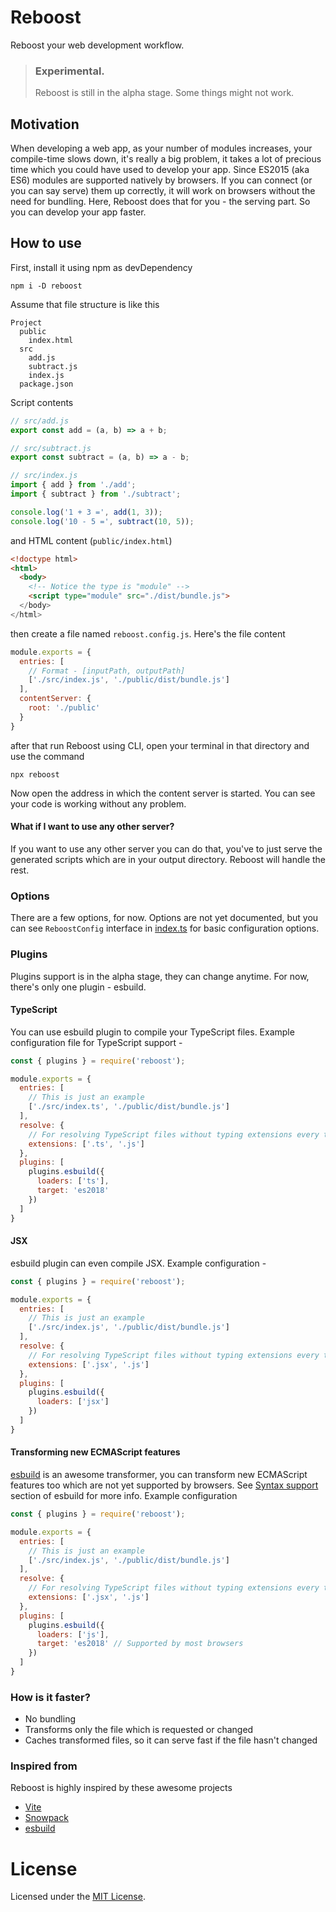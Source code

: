 # Reboost
Reboost your web development workflow.

> ### Experimental.
> Reboost is still in the alpha stage. Some things might not work.

## Motivation
When developing a web app, as your number of modules increases,
your compile-time slows down, it's really a big problem, it takes a lot of precious
time which you could have used to develop your app. Since ES2015 (aka ES6) modules
are supported natively by browsers. If you can connect (or you can say serve) them
up correctly, it will work on browsers without the need for bundling. Here, Reboost
does that for you - the serving part. So you can develop your app faster.

## How to use
First, install it using npm as devDependency
```shell
npm i -D reboost
```
Assume that file structure is like this
```
Project
  public
    index.html
  src
    add.js
    subtract.js
    index.js
  package.json
```
Script contents
```js
// src/add.js
export const add = (a, b) => a + b;

// src/subtract.js
export const subtract = (a, b) => a - b;

// src/index.js
import { add } from './add';
import { subtract } from './subtract';

console.log('1 + 3 =', add(1, 3));
console.log('10 - 5 =', subtract(10, 5));
```
and HTML content (`public/index.html`)
```html
<!doctype html>
<html>
  <body>
    <!-- Notice the type is "module" -->
    <script type="module" src="./dist/bundle.js">
  </body>
</html>
```

then create a file named `reboost.config.js`. Here's the file content
```js
module.exports = {
  entries: [
    // Format - [inputPath, outputPath]
    ['./src/index.js', './public/dist/bundle.js']
  ],
  contentServer: {
    root: './public'
  }
}
```
after that run Reboost using CLI, open your terminal in that directory and use the command
```shell
npx reboost
```
Now open the address in which the content server is started. You can see your code is working without any problem.

#### What if I want to use any other server?
If you want to use any other server you can do that, you've to just serve the generated
scripts which are in your output directory. Reboost will handle the rest.

### Options
There are a few options, for now. Options are not yet documented, but you can see
`ReboostConfig` interface in [index.ts](https://github.com/sarsamurmu/reboost/blob/master/src/index.ts)
for basic configuration options.

### Plugins
Plugins support is in the alpha stage, they can change anytime. For now, there's only
one plugin - esbuild.

#### TypeScript
You can use esbuild plugin to compile your TypeScript files. Example configuration file for
TypeScript support -
```js
const { plugins } = require('reboost');

module.exports = {
  entries: [
    // This is just an example
    ['./src/index.ts', './public/dist/bundle.js']
  ],
  resolve: {
    // For resolving TypeScript files without typing extensions every time
    extensions: ['.ts', '.js']
  },
  plugins: [
    plugins.esbuild({
      loaders: ['ts'],
      target: 'es2018'
    })
  ]
}
```

#### JSX
esbuild plugin can even compile JSX. Example configuration -
```js
const { plugins } = require('reboost');

module.exports = {
  entries: [
    // This is just an example
    ['./src/index.js', './public/dist/bundle.js']
  ],
  resolve: {
    // For resolving TypeScript files without typing extensions every time
    extensions: ['.jsx', '.js']
  },
  plugins: [
    plugins.esbuild({
      loaders: ['jsx']
    })
  ]
}
```

#### Transforming new ECMAScript features
[esbuild](https://github.com/evanw/esbuild) is an awesome transformer, you can transform
new ECMAScript features too which are not yet supported by browsers. See 
[Syntax support](https://github.com/evanw/esbuild#syntax-support) section of esbuild for more info.
Example configuration
```js
const { plugins } = require('reboost');

module.exports = {
  entries: [
    // This is just an example
    ['./src/index.js', './public/dist/bundle.js']
  ],
  resolve: {
    // For resolving TypeScript files without typing extensions every time
    extensions: ['.jsx', '.js']
  },
  plugins: [
    plugins.esbuild({
      loaders: ['js'],
      target: 'es2018' // Supported by most browsers
    })
  ]
}
```

### How is it faster?
- No bundling
- Transforms only the file which is requested or changed
- Caches transformed files, so it can serve fast if the file hasn't changed

### Inspired from
Reboost is highly inspired by these awesome projects
- [Vite](https://github.com/vuejs/vite)
- [Snowpack](https://github.com/pikapkg/snowpack)
- [esbuild](https://github.com/evanw/esbuild)

# License
Licensed under the [MIT License](https://github.com/sarsamurmu/reboost/blob/master/LICENSE).
